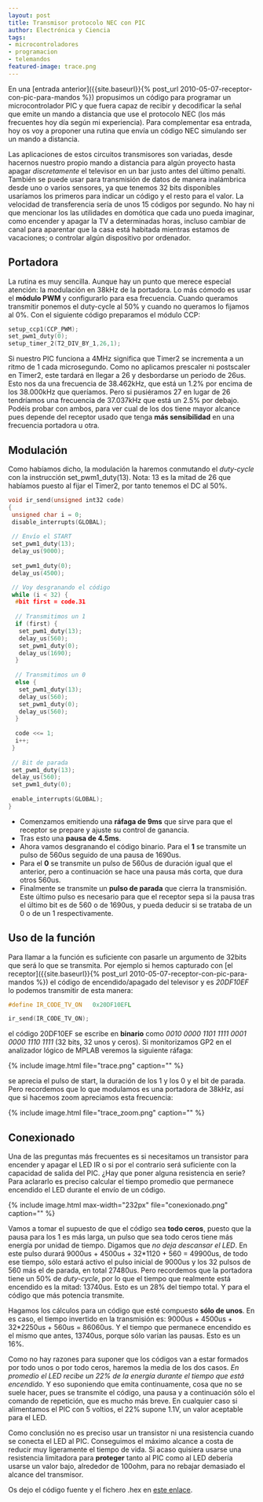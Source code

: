 ```yaml
---
layout: post
title: Transmisor protocolo NEC con PIC
author: Electrónica y Ciencia
tags:
- microcontroladores
- programacion
- telemandos
featured-image: trace.png
---
```


En una [entrada anterior]({{site.baseurl}}{% post_url 2010-05-07-receptor-con-pic-para-mandos %}) propusimos un código para programar un microcontrolador PIC y que fuera capaz de recibir y decodificar la señal que emite un mando a distancia que use el protocolo NEC (los más frecuentes hoy día según mi experiencia). Para complementar esa entrada, hoy os voy a proponer una rutina que envía un código NEC simulando ser un mando a distancia.

Las aplicaciones de estos circuitos transmisores son variadas, desde hacernos nuestro propio mando a distancia para algún proyecto hasta apagar *discretamente* el televisor en un bar justo antes del último penalti. También se puede usar para transmisión de datos de manera inalámbrica desde uno o varios sensores, ya que tenemos 32 bits disponibles usaríamos los primeros para indicar un código y el resto para el valor. La velocidad de transferencia sería de unos 15 códigos por segundo. No hay ni que mencionar los las utilidades en domótica que cada uno pueda imaginar, como encender y apagar la TV a determinadas horas, incluso cambiar de canal para aparentar que la casa está habitada mientras estamos de vacaciones; o controlar algún dispositivo por ordenador.

## Portadora

La rutina es muy sencilla. Aunque hay un punto que merece especial atención: la modulación en 38kHz de la portadora. Lo más cómodo es usar el **módulo PWM** y configurarlo para esa frecuencia. Cuando queramos transmitir ponemos el duty-cycle al 50% y cuando no queramos lo fijamos al 0%. Con el siguiente código preparamos el módulo CCP:

```cpp
setup_ccp1(CCP_PWM);
set_pwm1_duty(0);
setup_timer_2(T2_DIV_BY_1,26,1);
```

Si nuestro PIC funciona a 4MHz significa que Timer2 se incrementa a un ritmo de 1 cada microsegundo. Como no aplicamos prescaler ni postscaler en Timer2, este tardará en llegar a 26 y desbordarse un periodo de 26us. Esto nos da una frecuencia de 38.462kHz, que está un 1.2% por encima de los 38.000kHz que queríamos. Pero si pusiéramos 27 en lugar de 26 tendríamos una frecuencia de 37.037kHz que está un 2.5% por debajo. Podéis probar con ambos, para ver cual de los dos tiene mayor alcance pues depende del receptor usado que tenga **más sensibilidad** en una frecuencia portadora u otra.

## Modulación

Como habíamos dicho, la modulación la haremos conmutando el *duty-cycle* con la instrucción set_pwm1_duty(13). Nota: 13 es la mitad de 26 que habíamos puesto al fijar el Timer2, por tanto tenemos el DC al 50%.

```cpp
void ir_send(unsigned int32 code)
{
 unsigned char i = 0;
 disable_interrupts(GLOBAL); 
 
 // Envío el START
 set_pwm1_duty(13);
 delay_us(9000);
 
 set_pwm1_duty(0);
 delay_us(4500);

 // Voy desgranando el código
 while (i < 32) {
  #bit first = code.31
  
  // Transmitimos un 1
  if (first) {
   set_pwm1_duty(13);
   delay_us(560);
   set_pwm1_duty(0);
   delay_us(1690); 
  }
  
  // Transmitimos un 0
  else {
   set_pwm1_duty(13);
   delay_us(560); 
   set_pwm1_duty(0);
   delay_us(560); 
  }
  
  code <<= 1;
  i++;
 }
 
 // Bit de parada
 set_pwm1_duty(13);
 delay_us(560); 
 set_pwm1_duty(0);
 
 enable_interrupts(GLOBAL);
}
```

- Comenzamos emitiendo una **ráfaga de 9ms** que sirve para que el receptor se prepare y ajuste su control de ganancia.
- Tras esto una **pausa de 4.5ms**.
- Ahora vamos desgranando el código binario. Para el **1** se transmite un pulso de 560us seguido de una pausa de 1690us.
- Para el **0** se transmite un pulso de 560us de duración igual que el anterior, pero a continuación se hace una pausa más corta, que dura otros 560us.
- Finalmente se transmite un **pulso de parada** que cierra la transmisión. Este último pulso es necesario para que el receptor sepa si la pausa tras el último bit es de 560 o de 1690us, y pueda deducir si se trataba de un 0 o de un 1 respectivamente.

## Uso de la función

Para llamar a la función es suficiente con pasarle un argumento de 32bits que será lo que se transmita. Por ejemplo si hemos capturado con [el receptor]({{site.baseurl}}{% post_url 2010-05-07-receptor-con-pic-para-mandos %}) el código de encendido/apagado del televisor y es *20DF10EF* lo podemos transmitir de esta manera:

```c
#define IR_CODE_TV_ON   0x20DF10EFL

ir_send(IR_CODE_TV_ON);
```

el código 20DF10EF se escribe en **binario** como *0010 0000 1101 1111 0001 0000 1110 1111* (32 bits, 32 unos y ceros). Si monitorizamos GP2 en el analizador lógico de MPLAB veremos la siguiente ráfaga:

{% include image.html file="trace.png" caption="" %}

se aprecia el pulso de start, la duración de los 1 y los 0 y el bit de parada. Pero recordemos que lo que modulamos es una portadora de 38kHz, así que si hacemos zoom apreciamos esta frecuencia:

{% include image.html file="trace_zoom.png" caption="" %}

## Conexionado

Una de las preguntas más frecuentes es si necesitamos un transistor para encender y apagar el LED IR o si por el contrario será suficiente con la capacidad de salida del PIC. ¿Hay que poner alguna resistencia en serie? Para aclararlo es preciso calcular el tiempo promedio que permanece encendido el LED durante el envío de un código.

{% include image.html max-width="232px" file="conexionado.png" caption="" %}

Vamos a tomar el supuesto de que el código sea **todo ceros**, puesto que la pausa para los 1 es más larga, un pulso que sea todo ceros tiene más energía por unidad de tiempo. Digamos que *no deja descansar el LED*. En este pulso durará 9000us + 4500us + 32*1120 + 560 = 49900us, de todo ese tiempo, sólo estará activo el pulso inicial de 9000us y los 32 pulsos de 560 más el de parada, en total 27480us. Pero recordemos que la portadora tiene un 50% de *duty-cycle*, por lo que el tiempo que realmente está encendido es la mitad: 13740us. Esto es un 28% del tiempo total. Y para el código que más potencia transmite.

Hagamos los cálculos para un código que esté compuesto **sólo de unos**. En es caso, el tiempo invertido en la transmisión es: 9000us + 4500us + 32*2250us + 560us = 86060us. Y el tiempo que permanece encendido es el mismo que antes, 13740us, porque sólo varían las pausas. Esto es un 16%.

Como no hay razones para suponer que los códigos van a estar formados por todo unos o por todo ceros, haremos la media de los dos casos. *En promedio el LED recibe un 22% de la energía durante el tiempo que está encendido.* Y eso suponiendo que emita continuamente, cosa que no se suele hacer, pues se transmite el código, una pausa y a continuación sólo el comando de repetición, que es mucho más breve. En cualquier caso si alimentamos el PIC con 5 voltios, el 22% supone 1.1V, un valor aceptable para el LED.

Como conclusión no es preciso usar un transistor ni una resistencia cuando se conecta el LED al PIC. Conseguimos el máximo alcance a costa de reducir muy ligeramente el tiempo de vida. Si acaso quisiera usarse una resistencia limitadora para **proteger** tanto al PIC como al LED debería usarse un valor bajo, alrededor de 100ohm, para no rebajar demasiado el alcance del transmisor.

Os dejo el código fuente y el fichero .hex en [este enlace](http://sites.google.com/site/electronicayciencia/emisorNEC.rar).

